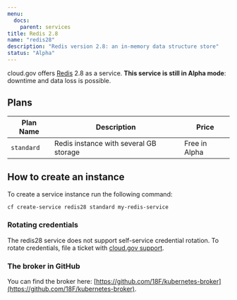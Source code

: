 ```yaml
---
menu:
  docs:
    parent: services
title: Redis 2.8
name: "redis28"
description: "Redis version 2.8: an in-memory data structure store"
status: "Alpha"
---
```


cloud.gov offers [Redis](https://www.redis.io/) 2.8 as a service. **This service is still in Alpha mode**: downtime and data loss is possible.

## Plans

Plan Name | Description | Price
--------- | ----------- | -----
`standard` | Redis instance with several GB storage | Free in Alpha

## How to create an instance

To create a service instance run the following command:

```sh
cf create-service redis28 standard my-redis-service
```

### Rotating credentials

The redis28 service does not support self-service credential rotation. To rotate credentials, file a ticket with [cloud.gov support](mailto:cloud-gov-support@gsa.gov).

### The broker in GitHub

You can find the broker here: [https://github.com/18F/kubernetes-broker](https://github.com/18F/kubernetes-broker).
